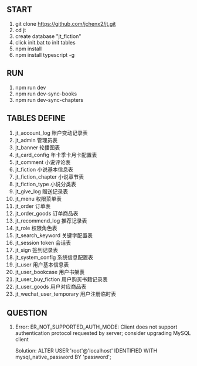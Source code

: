 ## START

1. git clone https://github.com/jchenx2/jt.git
2. cd jt
3. create database "jt_fiction"
4. click init.bat to init tables
5. npm install
6. npm install typescript -g

## RUN
1. npm run dev
2. npm run dev-sync-books
3. npm run dev-sync-chapters

## TABLES DEFINE

1. jt_account_log 账户变动记录表
2. jt_admin 管理员表
3. jt_banner 轮播图表
4. jt_card_config 年卡季卡月卡配置表
5. jt_comment 小说评论表
6. jt_fiction 小说基本信息表
7. jt_fiction_chapter 小说章节表
8. jt_fiction_type 小说分类表
9. jt_give_log 赠送记录表
10. jt_menu 权限菜单表
11. jt_order 订单表
12. jt_order_goods 订单商品表
13. jt_recommend_log 推荐记录表
14. jt_role 权限角色表
15. jt_search_keyword 关键字配置表
16. jt_session token 会话表
17. jt_sign 签到记录表
18. jt_system_config 系统信息配置表
19. jt_user 用户基本信息表
20. jt_user_bookcase 用户书架表
21. jt_user_buy_fiction 用户购买书籍记录表
22. jt_user_goods 用户对应商品表
23. jt_wechat_user_temporary 用户注册临时表

## QUESTION

1.  Error: ER_NOT_SUPPORTED_AUTH_MODE: Client does not support authentication protocol requested by server; consider upgrading MySQL client

    Solution:
    ALTER USER 'root'@'localhost' IDENTIFIED WITH mysql_native_password BY 'password';
